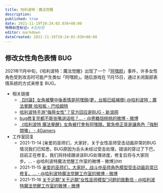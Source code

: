 ```yaml
---
title: 哈利波特：魔法觉醒
description:
published: true
date: 2021-11-19T10:24:03.036+08:00
特殊标签标记: #无标签
editor: markdown
dateCreated: 2021-11-19T10:24:03.036+08:00
---
```


## 修改女性角色表情 BUG

2021年11月中旬，《哈利波特：魔法觉醒》出现了一个「[阿嘿颜](https://zh.wikipedia.org/zh-hans/阿嘿顏)」事件，许多女性角色受到攻击时可能产生类似「阿嘿颜」。随后游戏在 11月15日，通过关闭面部表情系统的方式来修复 BUG。

+ 相关链接
    + [【討論】女角被擊中後表情是阿嘿顏(更，台服已經補償) @哈利波特：魔法覺醒 哈啦板 - 巴哈姆特](https://web.archive.org/web/20211119025710/https://forum.gamer.com.tw/C.php?bsn=37531&snA=4865)
    + [哈利波特手游“侮辱女性”？官方回应是BUG - 新浪网](https://web.archive.org/web/20211116014203/https://finance.sina.com.cn/chanjing/cyxw/2021-11-16/doc-iktzscyy5734901.shtml)
    + [bug修复完都不能张嘴讲话啦？... - @黑糖焙桃桃的微博 - 微博](https://archive.md/ghWEK "https://weibo.com/2642041704/L1Ag8k3uH")
    + [《哈利波特 魔法覺醒》女角被打會有阿嘿顏，緊急修正竟是讓角色「強制閉嘴」 - 4Gamers](https://web.archive.org/web/20211115152149/https://www.4gamers.com.tw/news/detail/50845/harry-potter-ahegao)
+ 工作室回复
    + 2021-11-14 [亲爱的巫师们，大家好，关于女性巫师受击动画异常的BUG情况我们已知悉，BUG原因为舌头未经过受击处理，错误的穿过了下巴，目前正在修复。我们将持续跟进该BUG处理进度，修复后将与大家同步。... - @哈利波特魔法觉醒工作室的微博 - 微博](htt
    + 2021-11-15 [亲爱的巫师们，大家好，战斗中巫师角色模型受击动画异常已修复。... - @哈利波特魔法觉醒工作室的微博 - 微博](https://archive.md/Pjeal "https://weibo.com/7691611941/L1zYsBKuI")
    + 2021-11-16 [关于近期“关于近期“女性巫师模型”问题的致歉信 - @哈利波特魔法觉醒工作室的微博 - 微博](https://archive.md/r3WQJ "https://weibo.com/7691611941/L1JHWrH9X")
